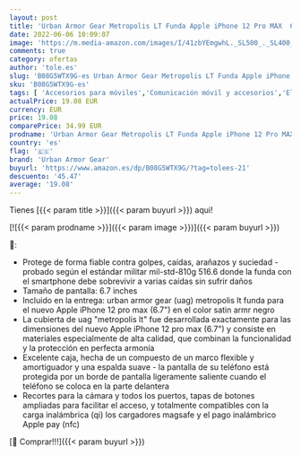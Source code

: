```yaml
---
layout: post
title: 'Urban Armor Gear Metropolis LT Funda Apple iPhone 12 Pro MAX  6 7"  [Protección anticaída estándar Militar  Compatible Carga inalámbrica  Qi   Funda Resistente] Satin ARMR Negro'
date: 2022-06-06 10:09:07
image: 'https://m.media-amazon.com/images/I/41zbYEmgwhL._SL500_._SL400_.jpg'
comments: true
category: ofertas
author: 'tole.es'
slug: 'B08G5WTX9G-es Urban Armor Gear Metropolis LT Funda Apple iPhone 12 Pro...'
sku: 'B08G5WTX9G-es'
tags: [ 'Accesorios para móviles','Comunicación móvil y accesorios','Electrónica','Fundas y carcasas para teléfonos móviles','apple','iphone','urban armor gear','🇪🇸', ]
actualPrice: 19.08 EUR
currency: EUR
price: 19.08
comparePrice: 34.99 EUR
prodname: 'Urban Armor Gear Metropolis LT Funda Apple iPhone 12 Pro MAX  6 7"  [Protección anticaída estándar Militar  Compatible Carga inalámbrica  Qi   Funda Resistente] Satin ARMR Negro'
country: 'es'
flag: '🇪🇸'
brand: 'Urban Armor Gear'
buyurl: 'https://www.amazon.es/dp/B08G5WTX9G/?tag=tolees-21'
descuento: '45.47'
average: '19.08'
---
```


Tienes [{{< param title >}}]({{< param buyurl >}}) aqui!

[![{{< param prodname >}}]({{< param image >}})]({{< param buyurl >}})

🔎:

- Protege de forma fiable contra golpes, caídas, arañazos y suciedad - probado según el estándar militar mil-std-810g 516.6 donde la funda con el smartphone debe sobrevivir a varias caídas sin sufrir daños
- Tamaño de pantalla: 6.7 inches
- Incluido en la entrega: urban armor gear (uag) metropolis lt funda para el nuevo Apple iPhone 12 pro max (6.7") en el color satin armr negro
- La cubierta de uag "metropolis lt" fue desarrollada exactamente para las dimensiones del nuevo Apple iPhone 12 pro max (6.7") y consiste en materiales especialmente de alta calidad, que combinan la funcionalidad y la protección en perfecta armonía
- Excelente caja, hecha de un compuesto de un marco flexible y amortiguador y una espalda suave - la pantalla de su teléfono está protegida por un borde de pantalla ligeramente saliente cuando el teléfono se coloca en la parte delantera
- Recortes para la cámara y todos los puertos, tapas de botones ampliadas para facilitar el acceso, y totalmente compatibles con la carga inalámbrica (qi) los cargadores magsafe y el pago inalámbrico Apple pay (nfc)

[🛒 Comprar!!!]({{< param buyurl >}})
